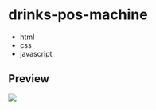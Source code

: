 # drinks-pos-machine
- html
- css
- javascript

## Preview
![](https://i.ibb.co/wrfTGGP/2021-12-29-10-58-31.png)

